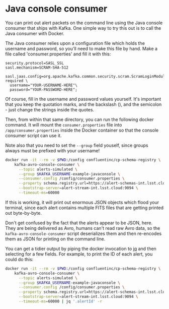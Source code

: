 # Java console consumer #

You can print out alert packets on the command line using the Java console consumer that ships with Kafka.
One simple way to try this out is to call the Java consumer with Docker.

The Java consumer relies upon a configuration file which holds the username and password, so you'll need to make this file by hand.
Make a file called 'consumer.properties' and fill it with this:

```
security.protocol=SASL_SSL
sasl.mechanism=SCRAM-SHA-512

sasl.jaas.config=org.apache.kafka.common.security.scram.ScramLoginModule required \
  username="YOUR-USERNAME-HERE"\
  password="YOUR-PASSWORD-HERE";
```

Of course, fill in the username and password values yourself.
It's important that you keep the quotation marks, and the backslash (\), and the semicolon - just change the strings inside the quotes.

Then, from within that same directory, you can run the following docker command.
It will mount the `consumer.properties` file into `/app/consumer.properties` inside the Docker container so that the console consumer script can use it.

Note also that you need to set the `--group` field youself, since groups always must be prefixed with your username!

```sh
docker run -it --rm -v $PWD:/config confluentinc/cp-schema-registry \
    kafka-avro-console-consumer \
      --topic alerts-simulated \
      --group $KAFKA_USERNAME-example-javaconsole \
      --consumer.config /config/consumer.properties \
      --property schema.registry.url=https://alert-schemas-int.lsst.cloud \
      --bootstrap-server=alert-stream-int.lsst.cloud:9094 \
      --timeout-ms=60000
```

If this is working, it will print out enormous JSON objects which flood your terminal, since each alert contains multiple FITS files that are getting printed out byte-by-byte.

Don't get confused by the fact that the alerts appear to be JSON, here.
They are being delivered as Avro, humans can't read raw Avro data, so the `kafka-avro-console-consumer` script deserializes them and then re-encodes them as JSON for printing on the command line.

You can get a tidier output by piping the docker invocation to [jq](https://stedolan.github.io/jq/) and then selecting for a few fields. For example, to print the ID of each alert, you could do this:

```sh
docker run -it --rm -v $PWD:/config confluentinc/cp-schema-registry \
    kafka-avro-console-consumer \
      --topic alerts-simulated \
      --group $KAFKA_USERNAME-example-javaconsole \
      --consumer.config /config/consumer.properties \
      --property schema.registry.url=https://alert-schemas-int.lsst.cloud \
      --bootstrap-server=alert-stream-int.lsst.cloud:9094 \
      --timeout-ms=60000 | jq '.alertId' -r
```
